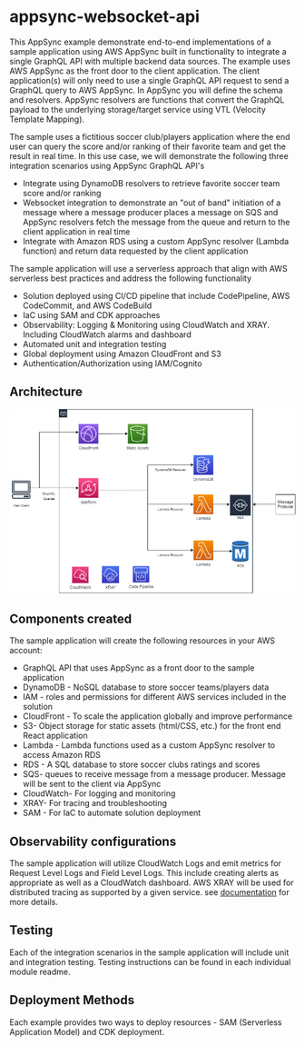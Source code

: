 # appsync-websocket-api

This AppSync example demonstrate end-to-end implementations of a sample application using AWS AppSync built in functionality to integrate a single GraphQL API with multiple backend data sources. The example uses AWS AppSync as the front door to the client application. The client application(s) will only need to use a single GraphQL API request to send a GraphQL query to AWS AppSync. In AppSync you will define the schema and resolvers. AppSync resolvers are functions that convert the GraphQL payload to the underlying storage/target service using VTL (Velocity Template Mapping). 

The sample uses a fictitious soccer club/players application where the end user can query the score and/or ranking of their favorite team and get the result in real time. In this use case, we will demonstrate the following three integration scenarios using AppSync GraphQL API's

 - Integrate using DynamoDB resolvers to retrieve favorite soccer team score and/or ranking
 - Websocket integration to demonstrate an "out of band" initiation of a message where a message producer places a message on SQS and AppSync resolvers fetch the message from the queue and return to the client application in real time
 - Integrate with Amazon RDS using a custom AppSync resolver (Lambda function) and return data requested by the client application
    
The sample application will use a serverless approach that align with AWS serverless best practices and address the following functionality
 - Solution deployed using CI/CD pipeline that include CodePipeline, AWS CodeCommit, and AWS CodeBuild
 - IaC using SAM and CDK approaches
 - Observability: Logging & Monitoring using CloudWatch and XRAY. Including CloudWatch alarms and dashboard
 - Automated unit and integration testing
 - Global deployment using Amazon CloudFront and S3
 - Authentication/Authorization using IAM/Cognito

## Architecture

![Architecture diagram](./assets/initial_architecture.png)

## Components created

The sample application will create the following resources in your AWS account: 
 - GraphQL API that uses AppSync as a front door to the sample application
 - DynamoDB - NoSQL database to store soccer teams/players data
 - IAM - roles and permissions for different AWS services included in the solution
 - CloudFront - To scale the application globally and improve performance
 - S3- Object storage for static assets (html/CSS, etc.) for the front end React application
 - Lambda - Lambda functions used as a custom AppSync resolver to access Amazon RDS
 - RDS - A SQL database to store soccer clubs ratings and scores
 - SQS- queues to receive message from a message producer. Message will be sent to the client via AppSync
 - CloudWatch- For logging and monitoring
 - XRAY- For tracing and troubleshooting
 - SAM - For IaC to automate solution deployment
    
## Observability configurations
The sample application will utilize CloudWatch Logs and emit metrics for Request Level Logs and Field Level Logs. This include creating alerts as appropriate as well as a CloudWatch dashboard. AWS XRAY will be used for distributed tracing as supported by a given service. see [documentation](https://docs.aws.amazon.com/appsync/latest/devguide/monitoring.html) for more details.

## Testing  
Each of the integration scenarios in the sample application will include unit and integration testing. Testing instructions can be found in each individual module readme.

## Deployment Methods
 Each example provides two ways to deploy resources - SAM (Serverless Application Model) and CDK deployment.
 
